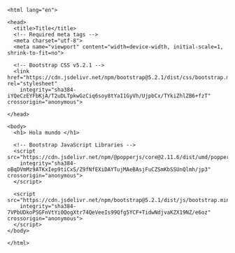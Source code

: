 <!doctype html>
	<html lang="en">
	
	<head>
	  <title>Title</title>
	  <!-- Required meta tags -->
	  <meta charset="utf-8">
	  <meta name="viewport" content="width=device-width, initial-scale=1, shrink-to-fit=no">
	
	  <!-- Bootstrap CSS v5.2.1 -->
	  <link href="https://cdn.jsdelivr.net/npm/bootstrap@5.2.1/dist/css/bootstrap.min.css" rel="stylesheet"
		integrity="sha384-iYQeCzEYFbKjA/T2uDLTpkwGzCiq6soy8tYaI1GyVh/UjpbCx/TYkiZhlZB6+fzT" crossorigin="anonymous">
	
	</head>
	
	<body>
	  <h1> Hola mundo </h1>
	 
	  <!-- Bootstrap JavaScript Libraries -->
	  <script src="https://cdn.jsdelivr.net/npm/@popperjs/core@2.11.6/dist/umd/popper.min.js"
		integrity="sha384-oBqDVmMz9ATKxIep9tiCxS/Z9fNfEXiDAYTujMAeBAsjFuCZSmKbSSUnQlmh/jp3" crossorigin="anonymous">
	  </script>
	
	  <script src="https://cdn.jsdelivr.net/npm/bootstrap@5.2.1/dist/js/bootstrap.min.js"
		integrity="sha384-7VPbUDkoPSGFnVtYi0QogXtr74QeVeeIs99Qfg5YCF+TidwNdjvaKZX19NZ/e6oz" crossorigin="anonymous">
	  </script>
	</body>
	
	</html>
